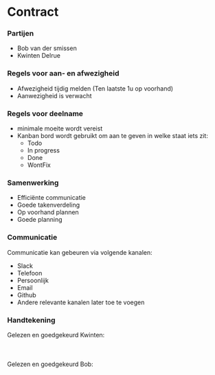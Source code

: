 # Contract

### Partijen

* Bob van der smissen
* Kwinten Delrue

### Regels voor aan- en afwezigheid

* Afwezigheid tijdig melden (Ten laatste 1u op voorhand)
* Aanwezigheid is verwacht

### Regels voor deelname

* minimale moeite wordt vereist
* Kanban bord wordt gebruikt om aan te geven in welke staat iets zit:
  * Todo
  * In progress
  * Done
  * WontFix

### Samenwerking

* Efficiënte communicatie
* Goede takenverdeling
* Op voorhand plannen
* Goede planning

### Communicatie

Communicatie kan gebeuren via volgende kanalen:

* Slack
* Telefoon
* Persoonlijk
* Email
* Github
* Andere relevante kanalen later toe te voegen

### Handtekening

Gelezen en goedgekeurd Kwinten:
<br><br><br><br>
Gelezen en goedgekeurd Bob: